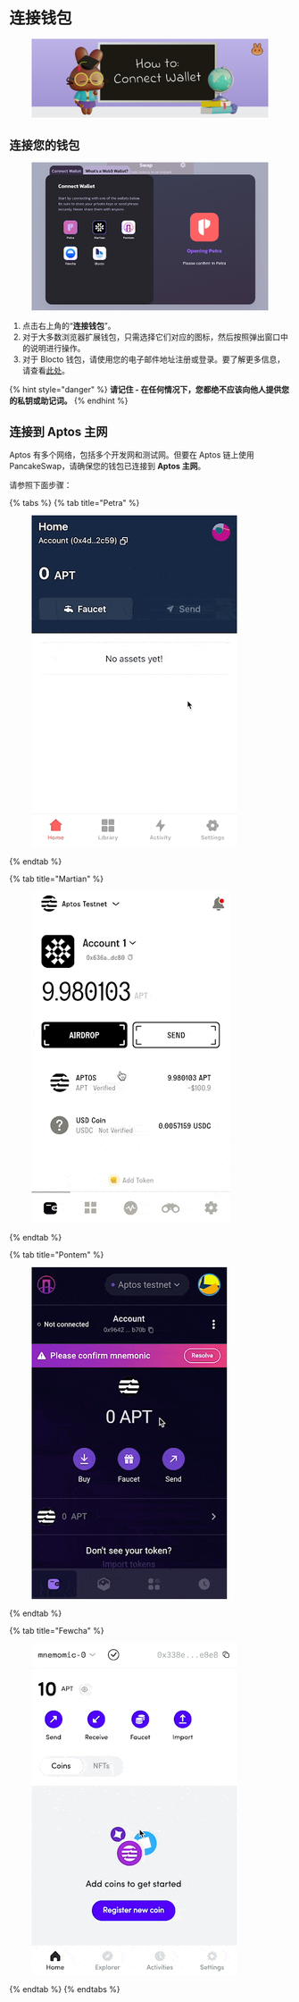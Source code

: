 # 连接钱包

<figure><img src="../.gitbook/assets/how-to-connect-wallet-header.png" alt=""><figcaption></figcaption></figure>

## 连接您的钱包

<figure><img src="../.gitbook/assets/wallet-connection-aptos.png" alt=""><figcaption></figcaption></figure>

1. 点击右上角的“**连接钱包**”。
2. 对于大多数浏览器扩展钱包，只需选择它们对应的图标，然后按照弹出窗口中的说明进行操作。
3. 对于 Blocto 钱包，请使用您的电子邮件地址注册或登录。要了解更多信息，请查看[此处](chuang-jian-qian-bao.md)。

{% hint style="danger" %}
**请记住 - 在任何情况下，您都绝不应该向他人提供您的私钥或助记词。**
{% endhint %}

## 连接到 Aptos 主网&#x20;

Aptos 有多个网络，包括多个开发网和测试网。但要在 Aptos 链上使用 PancakeSwap，请确保您的钱包已连接到 **Aptos 主网**。&#x20;

请参照下面步骤：

{% tabs %}
{% tab title="Petra" %}
<figure><img src="../.gitbook/assets/aptos-network-switching-petra.gif" alt=""><figcaption></figcaption></figure>
{% endtab %}

{% tab title="Martian" %}
<figure><img src="../.gitbook/assets/aptos-network-switching-martian.gif" alt=""><figcaption></figcaption></figure>
{% endtab %}

{% tab title="Pontem" %}
<figure><img src="../.gitbook/assets/aptos-network-switching-pontem.gif" alt=""><figcaption></figcaption></figure>
{% endtab %}

{% tab title="Fewcha" %}
<figure><img src="../.gitbook/assets/aptos-network-switching-fewcha.gif" alt=""><figcaption></figcaption></figure>
{% endtab %}
{% endtabs %}
